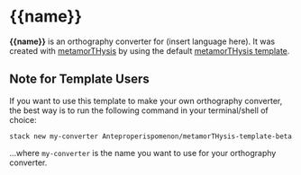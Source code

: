 # {{name}}

**{{name}}** is an orthography converter for (insert language here). It was
created with [metamorTHysis](https://github.com/Anteproperispomenon/metamorTHysis)
by using the default [metamorTHysis template](https://github.com/Anteproperispomenon/metamorTHysis-template).

## Note for Template Users

If you want to use this template to make your own orthography converter,
the best way is to run the following command in your terminal/shell of
choice:

```
stack new my-converter Anteproperispomenon/metamorTHysis-template-beta
```

...where `my-converter` is the name you want to use for your orthography
converter.
